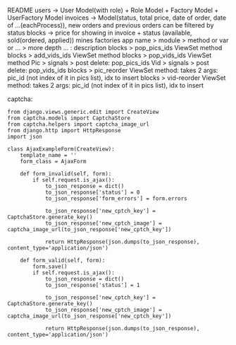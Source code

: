 README
users -> User Model(with role) + Role Model + Factory Model + UserFactory Model
invoices -> Model(status, total price, date of order, date of ...(eachProcess)), new orders and previous orders can be filtered by status
blocks -> price for showing in invoice + status (available, sold(ordered, applied))
mines
factories
app name > module > method or var or ... > more depth ... : description
blocks > pop_pics_ids ViewSet method
blocks > add_vids_ids ViewSet method
blocks > pop_vids_ids ViewSet method
Pic > signals > post delete: pop_pics_ids 
Vid > signals > post delete: pop_vids_ids
blocks > pic_reorder ViewSet method: takes 2 args: pic_id (not index of it in pics list), idx to insert
blocks > vid-reorder ViewSet method: takes 2 args: pic_id (not index of it in pics list), idx to insert

captcha:
```
from django.views.generic.edit import CreateView
from captcha.models import CaptchaStore
from captcha.helpers import captcha_image_url
from django.http import HttpResponse
import json

class AjaxExampleForm(CreateView):
    template_name = ''
    form_class = AjaxForm

    def form_invalid(self, form):
        if self.request.is_ajax():
            to_json_response = dict()
            to_json_response['status'] = 0
            to_json_response['form_errors'] = form.errors

            to_json_response['new_cptch_key'] = CaptchaStore.generate_key()
            to_json_response['new_cptch_image'] = captcha_image_url(to_json_response['new_cptch_key'])

            return HttpResponse(json.dumps(to_json_response), content_type='application/json')

    def form_valid(self, form):
        form.save()
        if self.request.is_ajax():
            to_json_response = dict()
            to_json_response['status'] = 1

            to_json_response['new_cptch_key'] = CaptchaStore.generate_key()
            to_json_response['new_cptch_image'] = captcha_image_url(to_json_response['new_cptch_key'])

            return HttpResponse(json.dumps(to_json_response), content_type='application/json')
```